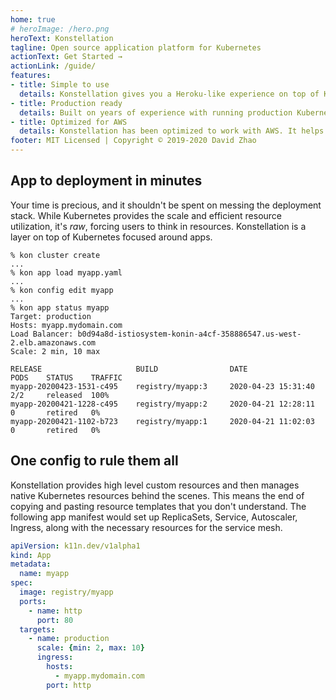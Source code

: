 ```yaml
---
home: true
# heroImage: /hero.png
heroText: Konstellation
tagline: Open source application platform for Kubernetes
actionText: Get Started →
actionLink: /guide/
features:
- title: Simple to use
  details: Konstellation gives you a Heroku-like experience on top of Kubernetes that you fully control. It gives you a CLI that manages every aspect of your app deployment. New apps are deployed in minutes with minimal configuration.
- title: Production ready
  details: Built on years of experience with running production Kubernetes clusters. Konstellation provides an integrated stack including load balancing, autoscaling, service mesh, and release management.
- title: Optimized for AWS
  details: Konstellation has been optimized to work with AWS. It helps you to set up and manage EKS clusters, nodepools, VPCs, and load balancers. It integrates with other AWS services to provide a secure and robust apps platform.
footer: MIT Licensed | Copyright © 2019-2020 David Zhao
---
```

## App to deployment in minutes

Your time is precious, and it shouldn't be spent on messing the deployment stack. While Kubernetes provides the scale and efficient resource utilization, it's *raw*, forcing users to think in resources. Konstellation is a layer on top of Kubernetes focused around apps.

```text
% kon cluster create
...
% kon app load myapp.yaml
...
% kon config edit myapp
...
% kon app status myapp
Target: production
Hosts: myapp.mydomain.com
Load Balancer: b0d94a8d-istiosystem-konin-a4cf-358886547.us-west-2.elb.amazonaws.com
Scale: 2 min, 10 max

RELEASE                     BUILD                DATE                   PODS    STATUS    TRAFFIC
myapp-20200423-1531-c495    registry/myapp:3     2020-04-23 15:31:40    2/2     released  100%
myapp-20200421-1228-c495    registry/myapp:2     2020-04-21 12:28:11    0       retired   0%
myapp-20200421-1102-b723    registry/myapp:1     2020-04-21 11:02:03    0       retired   0%
```

## One config to rule them all

Konstellation provides high level custom resources and then manages native Kubernetes resources behind the scenes. This means the end of copying and pasting resource templates that you don't understand. The following app manifest would set up ReplicaSets, Service, Autoscaler, Ingress, along with the necessary resources for the service mesh.

```yaml
apiVersion: k11n.dev/v1alpha1
kind: App
metadata:
  name: myapp
spec:
  image: registry/myapp
  ports:
    - name: http
      port: 80
  targets:
    - name: production
      scale: {min: 2, max: 10}
      ingress:
        hosts:
          - myapp.mydomain.com
        port: http
```
